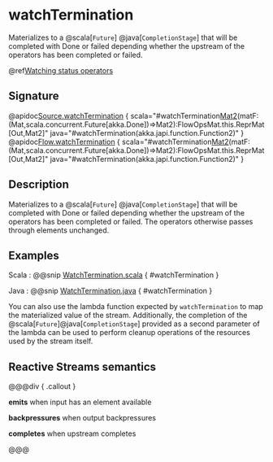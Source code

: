 # watchTermination

Materializes to a @scala[`Future`] @java[`CompletionStage`] that will be completed with Done or failed depending whether the upstream of the operators has been completed or failed.

@ref[Watching status operators](../index.md#watching-status-operators)

## Signature

@apidoc[Source.watchTermination](Source) { scala="#watchTermination[Mat2]()(matF:(Mat,scala.concurrent.Future[akka.Done])=&gt;Mat2):FlowOpsMat.this.ReprMat[Out,Mat2]" java="#watchTermination(akka.japi.function.Function2)" }
@apidoc[Flow.watchTermination](Flow) { scala="#watchTermination[Mat2]()(matF:(Mat,scala.concurrent.Future[akka.Done])=&gt;Mat2):FlowOpsMat.this.ReprMat[Out,Mat2]" java="#watchTermination(akka.japi.function.Function2)" }


## Description

Materializes to a @scala[`Future`] @java[`CompletionStage`] that will be completed with Done or failed depending whether the upstream of the operators has been completed or failed.
The operators otherwise passes through elements unchanged.

## Examples

Scala
:   @@snip [WatchTermination.scala](/gemini-docs/src/test/scala/docs/stream/operators/sourceorflow/WatchTermination.scala) { #watchTermination }

Java
:   @@snip [WatchTermination.java](/gemini-docs/src/test/java/jdocs/stream/operators/SourceOrFlow.java) { #watchTermination } 

You can also use the lambda function expected by `watchTermination` to map the materialized value of the stream. Additionally, the completion of the @scala[`Future`]@java[`CompletionStage`] provided as a second parameter of the lambda can be used to perform cleanup operations of the resources used by the stream itself. 

## Reactive Streams semantics

@@@div { .callout }

**emits** when input has an element available

**backpressures** when output backpressures

**completes** when upstream completes

@@@

